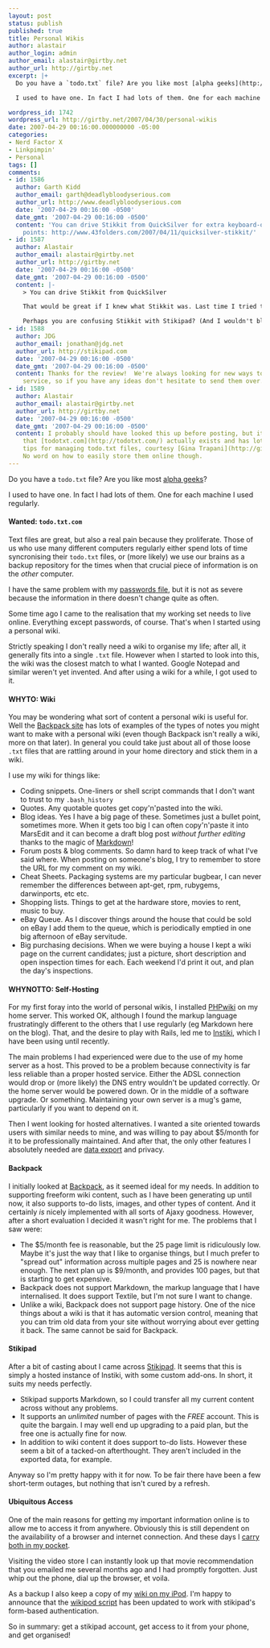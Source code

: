 ```yaml
---
layout: post
status: publish
published: true
title: Personal Wikis
author: alastair
author_login: admin
author_email: alastair@girtby.net
author_url: http://girtby.net
excerpt: |+
  Do you have a `todo.txt` file? Are you like most [alpha geeks](http://www.craphound.com/lifehacksetcon04.txt)?

  I used to have one. In fact I had lots of them. One for each machine I used regularly.

wordpress_id: 1742
wordpress_url: http://girtby.net/2007/04/30/personal-wikis
date: 2007-04-29 00:16:00.000000000 -05:00
categories:
- Nerd Factor X
- Linkpimpin'
- Personal
tags: []
comments:
- id: 1586
  author: Garth Kidd
  author_email: garth@deadlybloodyserious.com
  author_url: http://www.deadlybloodyserious.com
  date: '2007-04-29 00:16:00 -0500'
  date_gmt: '2007-04-29 00:16:00 -0500'
  content: 'You can drive Stikkit from QuickSilver for extra keyboard-obsessive geek
    points: http://www.43folders.com/2007/04/11/quicksilver-stikkit/'
- id: 1587
  author: Alastair
  author_email: alastair@girtby.net
  author_url: http://girtby.net
  date: '2007-04-29 00:16:00 -0500'
  date_gmt: '2007-04-29 00:16:00 -0500'
  content: |-
    > You can drive Stikkit from QuickSilver

    That would be great if I knew what Stikkit was. Last time I tried to look it was blocked by a stupid corporate firewall.

    Perhaps you are confusing Stikkit with Stikipad? (And I wouldn't blame you)
- id: 1588
  author: JDG
  author_email: jonathan@jdg.net
  author_url: http://stikipad.com
  date: '2007-04-29 00:16:00 -0500'
  date_gmt: '2007-04-29 00:16:00 -0500'
  content: Thanks for the review!  We're always looking for new ways to improve our
    service, so if you have any ideas don't hesitate to send them over.
- id: 1589
  author: Alastair
  author_email: alastair@girtby.net
  author_url: http://girtby.net
  date: '2007-04-29 00:16:00 -0500'
  date_gmt: '2007-04-29 00:16:00 -0500'
  content: I probably should have looked this up before posting, but it turns out
    that [todotxt.com](http://todotxt.com/) actually exists and has lots of great
    tips for managing todo.txt files, courtesy [Gina Trapani](http://ginatrapani.org/).
    No word on how to easily store them online though.
---
```

Do you have a `todo.txt` file? Are you like most [alpha geeks](http://www.craphound.com/lifehacksetcon04.txt)?

I used to have one. In fact I had lots of them. One for each machine I used regularly.

<a id="more"></a><a id="more-1742"></a>

#### Wanted: `todo.txt.com`

Text files are great, but also a real pain because they proliferate. Those of us who use many different computers regularly either spend lots of time syncronising their `todo.txt` files, or (more likely) we use our brains as a backup repository for the times when that crucial piece of information is on the *other* computer.

<div class="aside"><p>I have the same problem with my <a href="/articles/2007/2/18/my-password-safety-technique-is-unbreakable">passwords file</a>, but it is not as severe because the information in there doesn't change quite as often.</p></div>

Some time ago I came to the realisation that my working set needs to live online. Everything except passwords, of course. That's when I started using a personal wiki.

Strictly speaking I don't really need a wiki to organise my life; after all, it generally fits into a single `.txt` file. However when I started to look into this, the wiki was the closest match to what I wanted. Google Notepad and similar weren't yet invented. And after using a wiki for a while, I got used to it.

#### WHYTO: Wiki

You may be wondering what sort of content a personal wiki is useful for. Well the [Backpack site](http://www.backpackit.com/examples) has lots of examples of the types of notes you might want to make with a personal wiki (even though Backpack isn't really a wiki, more on that later). In general you could take just about all of those loose `.txt` files that are rattling around in your home directory and stick them in a wiki.

I use my wiki for things like:

 * Coding snippets. One-liners or shell script commands that I don't want to trust to my `.bash_history`
 * Quotes. Any quotable quotes get copy'n'pasted into the wiki.
 * Blog ideas. Yes I have a big page of these. Sometimes just a bullet point, sometimes more. When it gets too big I can often copy'n'paste it into MarsEdit and it can become a draft blog post *without further editing* thanks to the magic of [Markdown](http://daringfireball.net/projects/markdown/)!
 * Forum posts & blog comments. So damn hard to keep track of what I've said where. When posting on someone's blog, I try to remember to store the URL for my comment on my wiki.
 * Cheat Sheets. Packaging systems are my particular bugbear, I can never remember the differences between apt-get, rpm, rubygems, darwinports, etc etc.
 * Shopping lists. Things to get at the hardware store, movies to rent, music to buy.
 * eBay Queue. As I discover things around the house that could be sold on eBay I add them to the queue, which is periodically emptied in one big afternoon of eBay servitude.
 * Big purchasing decisions. When we were buying a house I kept a wiki page on the current candidates; just a picture, short description and open inspection times for each. Each weekend I'd print it out, and plan the day's inspections.

#### WHYNOTTO: Self-Hosting

For my first foray into the world of personal wikis, I installed [PHPwiki](http://phpwiki.sourceforge.net/) on my home server. This worked OK, although I found the markup language frustratingly different to the others that I use regularly (eg Markdown here on the blog). That, and the desire to play with Rails, led me to [Instiki](http://instiki.org/), which I have been using until recently.

The main problems I had experienced were due to the use of my home server as a host. This proved to be a problem because connectivity is far less reliable than a proper hosted service. Either the ADSL connection would drop or (more likely) the DNS entry wouldn't be updated correctly. Or the home server would be powered down. Or in the middle of a software upgrade. Or something. Maintaining your own server is a mug's game, particularly if you want to depend on it.

Then I went looking for hosted alternatives. I wanted a site oriented towards users with similar needs to mine, and was willing to pay about $5/month for it to be professionally maintained. And after that, the only other features I absolutely needed are [data export](/articles/2006/8/14/towards-a-common-blog-export-format) and privacy.

#### Backpack

I initially looked at [Backpack](http://backpackit.com/), as it seemed ideal for my needs. In addition to supporting freeform wiki content, such as I have been generating up until now, it also supports to-do lists, images, and other types of content. And it certainly *is* nicely implemented with all sorts of Ajaxy goodness. However, after a short evaluation I decided it wasn't right for me. The problems that I saw were:

 * The $5/month fee is reasonable, but the 25 page limit is ridiculously low. Maybe it's just the way that I like to organise things, but I much prefer to "spread out" information across multiple pages and 25 is nowhere near enough. The next plan up is $9/month, and provides 100 pages, but that is starting to get expensive.
 * Backpack does not support Markdown, the markup language that I have internalised. It does support Textile, but I'm not sure I want to change.
 * Unlike a wiki, Backpack does not support page history. One of the nice things about a wiki is that it has automatic version control, meaning that you can trim old data from your site without worrying about ever getting it back. The same cannot be said for Backpack.

#### Stikipad

After a bit of casting about I came across [Stikipad](http://www.stikipad.com/). It seems that this is simply a hosted instance of Instiki, with some custom add-ons. In short, it suits my needs perfectly.

 * Stikipad supports Markdown, so I could transfer all my current content across without any problems.
 * It supports an *unlimited* number of pages with the *FREE* account. This is quite the bargain. I may well end up upgrading to a paid plan, but the free one is actually fine for now.
 * In addition to wiki content it does support to-do lists. However these seem a bit of a tacked-on afterthought. They aren't included in the exported data, for example.

Anyway so I'm pretty happy with it for now. To be fair there have been a few short-term outages, but nothing that isn't cured by a refresh.

#### Ubiquitous Access

One of the main reasons for getting my important information online is to allow me to access it from anywhere. Obviously this is still dependent on the availability of a browser and internet connection. And these days I [carry both in my pocket](/articles/2006/7/2/the-phoney-internet).

Visiting the video store I can instantly look up that movie recommendation that you emailed me several months ago and I had promptly forgotten. Just whip out the phone, dial up the browser, et voila.

As a backup I also keep a copy of my [wiki on my iPod](/articles/2006/12/1/is-that-a-wiki-in-your-pocket). I'm happy to announce that the [wikipod script](/offerings/wikipod) has been updated to work with stikipad's form-based authentication.

So in summary: get a stikipad account, get access to it from your phone, and get organised!
